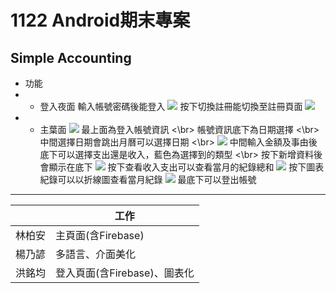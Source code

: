 # 1122 Android期末專案
## Simple Accounting

* 功能
*   *  登入夜面
輸入帳號密碼後能登入
![](img/login.png)
按下切換註冊能切換至註冊頁面
![](img/register.png)
*   *   主葉面
![](img/main.png)
最上面為登入帳號資訊 <\br>
帳號資訊底下為日期選擇 <\br>
中間選擇日期會跳出月曆可以選擇日期 <\br>
![](img/main-2.png)
中間輸入金額及事由後底下可以選擇支出還是收入，藍色為選擇到的類型 <\br>
按下新增資料後會顯示在底下
![](img/main-3.png)
按下查看收入支出可以查看當月的紀錄總和
![](img/main-4.png)
按下圖表紀錄可以以折線圖查看當月紀錄
![](img/main-5.png)
最底下可以登出帳號

---

|  | 工作 |
| ---- | ---- |
| 林柏安 | 主頁面(含Firebase) |
| 楊乃諺 | 多語言、介面美化 |
| 洪銘均 | 登入頁面(含Firebase)、圖表化|
